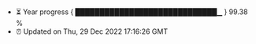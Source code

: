 - ⏳ Year progress { █████████████████████████████▁ } 99.38 %
- ⏰ Updated on Thu, 29 Dec 2022 17:16:26 GMT

